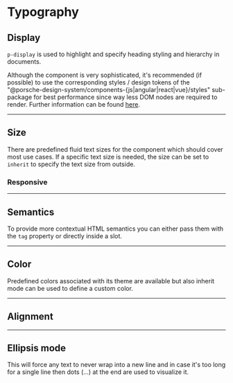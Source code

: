# Typography

<TableOfContents></TableOfContents>

## Display

`p-display` is used to highlight and specify heading styling and hierarchy in documents.

<p-inline-notification heading="Recommendation" state="success" persistent="true">
  Although the component is very sophisticated, it's recommended (if possible) to use the corresponding styles / design tokens of
the "@porsche-design-system/components-{js|angular|react|vue}/styles" sub-package for best performance since way 
less DOM nodes are required to render. Further information can be found <a href="styles/typography">here</a>.
</p-inline-notification>

---

## Size

There are predefined fluid text sizes for the component which should cover most use cases. If a specific text size is
needed, the size can be set to `inherit` to specify the text size from outside.

<Playground :markup="sizeMarkup" :config="config">
  <SelectOptions v-model="size" :values="sizes" name="size"></SelectOptions>
</Playground>

### Responsive

<Playground :markup="sizeResponsiveMarkup" :config="config"></Playground>

---

## Semantics

To provide more contextual HTML semantics you can either pass them with the `tag` property or directly inside a slot.

<Playground :markup="semanticsMarkup" :config="config"></Playground>

---

## Color

Predefined colors associated with its theme are available but also inherit mode can be used to define a custom color.

<Playground :markup="colorMarkup" :config="config">
  <SelectOptions v-model="color" :values="colors" name="color"></SelectOptions>
</Playground>

---

## Alignment

<Playground :markup="alignMarkup" :config="config">
  <SelectOptions v-model="align" :values="aligns" name="align"></SelectOptions>
</Playground>

---

## Ellipsis mode

This will force any text to never wrap into a new line and in case it's too long for a single line then dots (…) at the
end are used to visualize it.

<Playground :markup="ellipsisMarkup" :config="config"></Playground>

<script lang="ts">
import Vue from 'vue';
import Component from 'vue-class-component';
import { DISPLAY_COLORS, DISPLAY_SIZES } from './display-utils';
import { TEXT_ALIGNS } from '../text/text-align'; 

const sentence = 'The quick brown fox jumps over the lazy dog';

@Component
export default class Code extends Vue {
  config = { themeable: true };

  size = 'large';
  sizes = DISPLAY_SIZES;
  get sizeMarkup() {
    const style = this.size === 'inherit' ? ' style="font-size: 5rem;"' : '';
    return `<p-display tag="h3" size="${this.size}"${style}>${sentence}</p-display>`;
  }
  
  get sizeResponsiveMarkup() {
    return `<p-display tag="h3" size="{ base: 'medium', l: 'large' }">${sentence}</p-display>`;
  }

  get semanticsMarkup() {
    return `<p-display tag="h3">${sentence}</p-display>
<p-display><h3>${sentence}</h3></p-display>`;
  }

  color = 'primary';
  colors = DISPLAY_COLORS;
  get colorMarkup() {
    const style = this.color === 'inherit' ? ' style="color: deeppink;"' : '';
    return `<p-display tag="h3" color="${this.color}"${style}>${sentence}</p-display>`;
  }
  
  align = 'center';
  aligns = TEXT_ALIGNS;
  get alignMarkup() {
    return `<p-display tag="h3" align="${this.align}">${sentence}</p-display>`;
  }

  get ellipsisMarkup() {
    return `<p-display tag="h3" ellipsis="true">Lorem ipsum dolor sit amet, consetetur sadipscing elitr, sed diam nonumy eirmod tempor invidunt ut labore et dolore magna aliquyam erat, sed diam voluptua. At vero eos et accusam et justo duo dolores et ea rebum.</p-display>`;
  }
}
</script>
